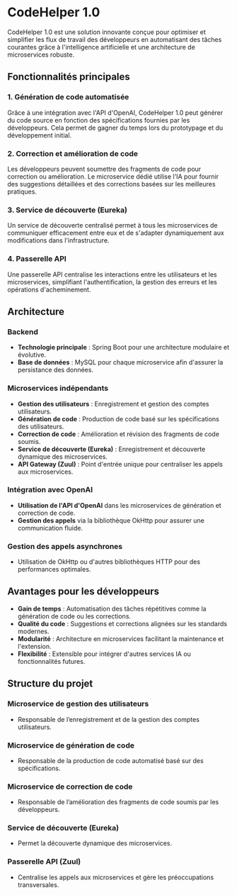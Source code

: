 # CodeHelper 1.0

CodeHelper 1.0 est une solution innovante conçue pour optimiser et simplifier les flux de travail des développeurs en automatisant des tâches courantes grâce à l'intelligence artificielle et une architecture de microservices robuste.

## Fonctionnalités principales

### 1. Génération de code automatisée

Grâce à une intégration avec l'API d'OpenAI, CodeHelper 1.0 peut générer du code source en fonction des spécifications fournies par les développeurs. Cela permet de gagner du temps lors du prototypage et du développement initial.

### 2. Correction et amélioration de code

Les développeurs peuvent soumettre des fragments de code pour correction ou amélioration. Le microservice dédié utilise l'IA pour fournir des suggestions détaillées et des corrections basées sur les meilleures pratiques.

### 3. Service de découverte (Eureka)

Un service de découverte centralisé permet à tous les microservices de communiquer efficacement entre eux et de s'adapter dynamiquement aux modifications dans l'infrastructure.

### 4. Passerelle API

Une passerelle API centralise les interactions entre les utilisateurs et les microservices, simplifiant l'authentification, la gestion des erreurs et les opérations d'acheminement.

## Architecture

### Backend

- **Technologie principale** : Spring Boot pour une architecture modulaire et évolutive.
- **Base de données** : MySQL pour chaque microservice afin d'assurer la persistance des données.

### Microservices indépendants

- **Gestion des utilisateurs** : Enregistrement et gestion des comptes utilisateurs.
- **Génération de code** : Production de code basé sur les spécifications des utilisateurs.
- **Correction de code** : Amélioration et révision des fragments de code soumis.
- **Service de découverte (Eureka)** : Enregistrement et découverte dynamique des microservices.
- **API Gateway (Zuul)** : Point d'entrée unique pour centraliser les appels aux microservices.

### Intégration avec OpenAI

- **Utilisation de l'API d'OpenAI** dans les microservices de génération et correction de code.
- **Gestion des appels** via la bibliothèque OkHttp pour assurer une communication fluide.

### Gestion des appels asynchrones

- Utilisation de OkHttp ou d'autres bibliothèques HTTP pour des performances optimales.

## Avantages pour les développeurs

- **Gain de temps** : Automatisation des tâches répétitives comme la génération de code ou les corrections.
- **Qualité du code** : Suggestions et corrections alignées sur les standards modernes.
- **Modularité** : Architecture en microservices facilitant la maintenance et l'extension.
- **Flexibilité** : Extensible pour intégrer d'autres services IA ou fonctionnalités futures.

## Structure du projet

### Microservice de gestion des utilisateurs

- Responsable de l’enregistrement et de la gestion des comptes utilisateurs.

### Microservice de génération de code

- Responsable de la production de code automatisé basé sur des spécifications.

### Microservice de correction de code

- Responsable de l’amélioration des fragments de code soumis par les développeurs.

### Service de découverte (Eureka)

- Permet la découverte dynamique des microservices.

### Passerelle API (Zuul)

- Centralise les appels aux microservices et gère les préoccupations transversales.
